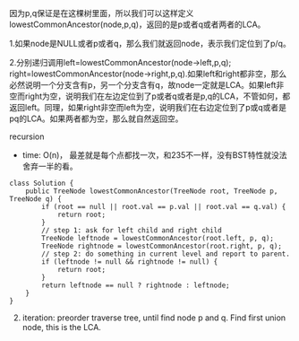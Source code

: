 
因为p,q保证是在这棵树里面，所以我们可以这样定义lowestCommonAncestor(node,p,q)，返回的是p或者q或者两者的LCA。

1.如果node是NULL或者p或者q，那么我们就返回node，表示我们定位到了p/q。

2.分别递归调用left=lowestCommonAncestor(node->left,p,q); right=lowestCommonAncestor(node->right,p,q).如果left和right都非空，那么必然说明一个分支含有p，另一个分支含有q，故node一定就是LCA。如果left非空而right为空，说明我们在左边定位到了p或者q或者是p,q的LCA，不管如何，都返回left。同理，如果right非空而left为空，说明我们在右边定位到了p或q或者是pq的LCA。如果两者都为空，那么就自然返回空。

 recursion
- time: O(n)， 最差就是每个点都找一次，和235不一样，没有BST特性就没法舍弃一半的看。
```
class Solution {
    public TreeNode lowestCommonAncestor(TreeNode root, TreeNode p, TreeNode q) {
        if (root == null || root.val == p.val || root.val == q.val) {
            return root;
        }
        // step 1: ask for left child and right child
        TreeNode leftnode = lowestCommonAncestor(root.left, p, q);
        TreeNode rightnode = lowestCommonAncestor(root.right, p, q);
        // step 2: do something in current level and report to parent.
        if (leftnode != null && rightnode != null) {
            return root;
        } 
        return leftnode == null ? rightnode : leftnode;      
    }
}
```

2. iteration:
preorder traverse tree, until find node p and q. Find first union node, this is the LCA.

